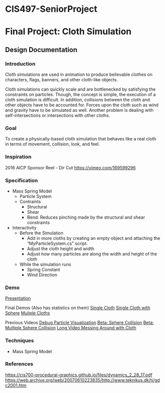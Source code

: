 # CIS497-SeniorProject
# Final Project: Cloth Simulation



## Design Documentation



### Introduction
Cloth simulations are used in animation to produce believable clothes on characters, flags, banners, and other cloth-like objects. 

Cloth simulations can quickly scale and are bottlenecked by satisfying the constraints on particles. Though, the concept is simple, the execution of a cloth simulation is difficult. In addition, collisions between the cloth and other objects have to be accounted for. Forces upon the cloth such as wind and gravity have to be simulated as well. Another problem is dealing with self-intersections or intersections with other cloths. 

### Goal
To create a physically-based cloth simulation that behaves like a real cloth in terms of movement, collision, look, and feel. 

### Inspiration
2016 AICP Sponsor Reel - Dir Cut
https://vimeo.com/169599296

### Specification
- Mass Spring Model
	- Particle System
	- Contraints
		- Structural
		- Shear
		- Bend: Reduces pinching made by the structural and shear constraints
- Interactivity
	- Before the Simulation
		- Add in more cloths by creating an empty object and attaching the “MyParticleSystem.cs” script.
		- Adjust the cloth height and width
		- Adjust how many particles are along the width and height of the cloth
	- While the simulation runs
		- Spring Constant
		- Wind Direction

### Demo
[Presentation](https://vimeo.com/215362321)

Final Demos (Also has statistics on them)
[Single Cloth](https://vimeo.com/215362077)
[Single Cloth with Sphere](https://vimeo.com/215362073)
[Muliple Cloths](https://vimeo.com/215362072)

Previous Videos
[Debug Particle Visualization](https://vimeo.com/215362096)
[Beta: Sphere Collision](https://vimeo.com/215362092)
[Beta: Multiple Sphere Collision](https://vimeo.com/215362090)
[Long Video Messing Around with Cloth](https://vimeo.com/215362083)

### Techniques
- Mass Spring Model

### References
https://cis700-procedural-graphics.github.io/files/dynamics_2_28_17.pdf
https://web.archive.org/web/20070610223835/http://www.teknikus.dk/tj/gdc2001.htm

